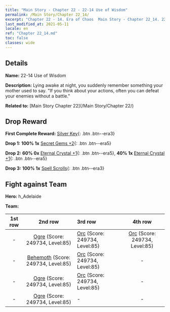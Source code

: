 ```yaml
---
title: "Main Story - Chapter 22 - 22-14 Use of Wisdom"
permalink: /Main Story/Chapter 22_14/
excerpt: "Chapter 22 - 14. Era of Chaos  Main Story - Chapter 22_14. 22-14 Use of Wisdom"
last_modified_at: 2021-05-11
locale: en
ref: "Chapter 22_14.md"
toc: false
classes: wide
---
```


## Details

 **Name:** 22-14 Use of Wisdom

 **Description:** Lying awake at night, you suddenly remember something your mother used to say. \"If you think about your actions, often you can defeat your enemies without a battle.\"

 **Related to:** [Main Story Chapter 22](/Main Story/Chapter 22/)

## Drop Reward

 **First Complete Reward:** [Silver Key](/Items/con_693/){: .btn .btn--era3}

 **Drop 1:** **100% 1x** [Secret Gems +2](/Items/mat_79/){: .btn .btn--era5}

 **Drop 2:** **60% 0x** [Eternal Crystal +1](/Items/mat_73/){: .btn .btn--era5}, **40% 1x** [Eternal Crystal +1](/Items/mat_73/){: .btn .btn--era5}

 **Drop 3:** **100% 1x** [Spell Scrolls](/Items/con_694/){: .btn .btn--era3}


## Fight against Team
 **Hero:** h_Adelaide

 **Team:**


  | 1st row | 2nd row | 3rd row | 4th row |
  |:----:|:----:|:----|:----:|
  | - | [Ogre](/units/Ogre/) (Score: 249734, Level:85)  | [Orc](/units/Orc/) (Score: 249734, Level:85)  | [Orc](/units/Orc/) (Score: 249734, Level:85)  |
  | - | [Behemoth](/units/Behemoth/) (Score: 249734, Level:85)  | [Orc](/units/Orc/) (Score: 249734, Level:85)  | - |
  | - | [Ogre](/units/Ogre/) (Score: 249734, Level:85)  | [Orc](/units/Orc/) (Score: 249734, Level:85)  | - |
  | - | [Ogre](/units/Ogre/) (Score: 249734, Level:85)  | - | - |


